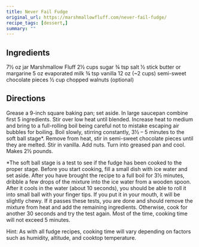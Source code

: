 ```yaml
---
title: Never Fail Fudge
original_url: https://marshmallowfluff.com/never-fail-fudge/
recipe_tags: [dessert,]
summary: ""
---
```


## Ingredients

7½ oz jar Marshmallow Fluff
2½ cups sugar
¾ tsp salt
½ stick butter or margarine
5 oz evaporated milk
¾ tsp vanilla
12 oz (~2 cups) semi-sweet chocolate pieces
½ cup chopped walnuts (optional)

## Directions

Grease a 9-inch square baking pan; set aside. In large saucepan combine first 5 ingredients. Stir over low heat until blended. Increase heat to medium and bring to a full-rolling boil being careful not to mistake escaping air bubbles for boiling. Boil slowly, stirring constantly, 3½ – 5 minutes to the soft ball stage*. Remove from heat, stir in semi-sweet chocolate pieces until they are melted.  Stir in vanilla. Add nuts. Turn into greased pan and cool. Makes 2½ pounds.

*The soft ball stage is a test to see if the fudge has been cooked to the proper stage. Before you start cooking, fill a small dish with ice water and set aside. After you have brought the recipe to a full boil for 3½ minutes, dribble a few drops of the mixture into the ice water from a wooden spoon. After it cools in the water (about 10 seconds), you should be able to roll it into small ball with your finger tips. If you put it in your mouth, it will be slightly chewy. If it passes these tests, you are done and should remove the mixture from heat and add the remaining ingredients. Otherwise, cook for another 30 seconds and try the test again. Most of the time, cooking time will not exceed 5 minutes.

Hint: As with all fudge recipes, cooking time will vary depending on factors such as humidity, altitude, and cooktop temperature.
